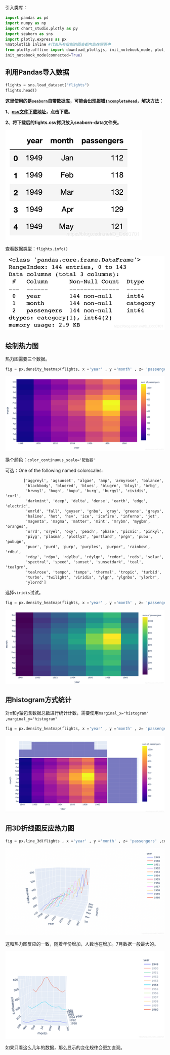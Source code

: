 引入类库：
```python
import pandas as pd
import numpy as np
import chart_studio.plotly as py
import seaborn as sns
import plotly.express as px
%matplotlib inline #代表所有绘制的图表都内嵌在网页中
from plotly.offline import download_plotlyjs, init_notebook_mode, plot, iplot
init_notebook_mode(connected=True)
```
## 利用Pandas导入数据

```python
flights = sns.load_dataset("flights")
flights.head()
```
**这里使用的是`seaborn`自带数据库，可能会出现报错`IncompleteRead`，解决方法：**

**1、[csv文件下载地址](https://codechina.csdn.net/mirrors/mwaskom/seaborn-data/-/blob/master/flights.csv)，点击下载。**

**2、将下载后的fights.csv拷贝放入seaborn-data文件夹。**

![img.png](img.png)

查看数据类型：`flights.info()`

![img_1.png](img_1.png)

## 绘制热力图
热力图需要三个数据。
```python
fig = px.density_heatmap(flights, x ='year' , y ='month' , z= 'passengers')
```
![img_2.png](img_2.png)

换个颜色：`color_continuous_scale='配色器'`

可选：One of the following named colorscales:

            ['aggrnyl', 'agsunset', 'algae', 'amp', 'armyrose', 'balance',
             'blackbody', 'bluered', 'blues', 'blugrn', 'bluyl', 'brbg',
             'brwnyl', 'bugn', 'bupu', 'burg', 'burgyl', 'cividis', 'curl',
             'darkmint', 'deep', 'delta', 'dense', 'earth', 'edge', 'electric',
             'emrld', 'fall', 'geyser', 'gnbu', 'gray', 'greens', 'greys',
             'haline', 'hot', 'hsv', 'ice', 'icefire', 'inferno', 'jet',
             'magenta', 'magma', 'matter', 'mint', 'mrybm', 'mygbm', 'oranges',
             'orrd', 'oryel', 'oxy', 'peach', 'phase', 'picnic', 'pinkyl',
             'piyg', 'plasma', 'plotly3', 'portland', 'prgn', 'pubu', 'pubugn',
             'puor', 'purd', 'purp', 'purples', 'purpor', 'rainbow', 'rdbu',
             'rdgy', 'rdpu', 'rdylbu', 'rdylgn', 'redor', 'reds', 'solar',
             'spectral', 'speed', 'sunset', 'sunsetdark', 'teal', 'tealgrn',
             'tealrose', 'tempo', 'temps', 'thermal', 'tropic', 'turbid',
             'turbo', 'twilight', 'viridis', 'ylgn', 'ylgnbu', 'ylorbr',
             'ylorrd']

选择`viridis`试试。

```python
fig = px.density_heatmap(flights, x ='year' , y ='month' , z= 'passengers' , color_continuous_scale='viridis')
```
![img_3.png](img_3.png)

## 用histogram方式统计
对x和y轴包含数据总数进行统计计数，需要使用`marginal_x="histogram"   ,marginal_y="histogram"`

```python
fig = px.density_heatmap(flights, x ='year' , y ='month' , z= 'passengers' ,marginal_x="histogram"   ,marginal_y="histogram")
```
![img_4.png](img_4.png)

## 用3D折线图反应热力图

```python
fig = px.line_3d(flights , x ='year' , y ='month' , z= 'passengers' ,color='year') # color='year'表示每一年的数据用不同颜色
```
![img_5.png](img_5.png)


这和热力图反应的一致，随着年份增加，人数也在增加。7月数据一般最大的。

![img_6.png](img_6.png)

如果只看这么几年的数据，那么显示的变化规律会更加直观。